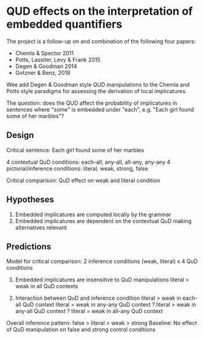 # QUD effects on the interpretation of embedded quantifiers

The project is a follow-up on and combination of the following four papers:

- Chemla & Spector 2011
- Potts, Lassiter, Levy & Frank 2015
- Degen & Goodman 2014 
- Gotzner & Benz, 2018

Wee add Degen & Goodman style QUD manipulations to the Chemla and Potts style paradigms for assessing the derivation of local implicatures.

The question: does the QUD affect the probability of implicatures in sentences where "some" is embedded under "each", e.g. "Each girl found some of her marbles"?

## Design

Critical sentence: Each girl found some of her marbles

4 contextual QuD conditions: each-all, any-all, all-any, any-any
4 pictorial/inference conditions: literal, weak, strong, false

Critical comparison: QuD effect on weak and literal condition

## Hypotheses

1. Embedded implicatures are computed locally by the grammar
2. Embedded implicatures are dependent on the contextual QuD making alternatives relevant

## Predictions 

Model for critical comparison: 2 inference conditions (weak, literal) x 4 QuD conditions

1. Embedded implicatures are insensitive to QuD manipulations
literal > weak in all QuD contexts

2. Interaction between QuD and inference condition
literal > weak in each-all QuD context
literal = weak in any-any QuD context
? literal > weak in any-all QuD context
? literal = weak in all-any QuD context

Overall inference pattern: false > literal > weak > strong
Baseline: No effect of QuD manipulation on false and strong control conditions
